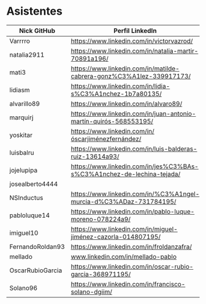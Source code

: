# Asistentes

| Nick GitHub     | Perfil LinkedIn                                                        |
|-----------------|------------------------------------------------------------------------|
| Varrrro         | https://www.linkedin.com/in/victorvazrod/                              |
| natalia2911     | https://www.linkedin.com/in/natalia-martir-70891a196/                  |
| mati3           | https://www.linkedin.com/in/matilde-cabrera-gonz%C3%A1lez-339917173/   |
| lidiasm         | https://www.linkedin.com/in/lidia-s%C3%A1nchez-1b7a80135/              |
| alvarillo89     | https://www.linkedin.com/in/alvaro89/                                  |
| marquirj        | https://www.linkedin.com/in/juan-antonio-martín-quirós-568553195/      |
| yoskitar        | https://www.linkedin.com/in/óscarjiménezfernández/                     |
| luisbalru       | https://www.linkedin.com/in/luis-balderas-ruiz-13614a93/               |
| jojelupipa      | https://www.linkedin.com/in/jes%C3%BAs-s%C3%A1nchez-de-lechina-tejada/ |
| josealberto4444 |                                                                        |
| NSInductus      | https://www.linkedin.com/in/%C3%A1ngel-murcia-d%C3%ADaz-731784195/     |
| pabloluque14    | https://www.linkedin.com/in/pablo-luque-moreno-078224a9/               |
| imiguel10       | https://www.linkedin.com/in/miguel-jiménez-cazorla-014807195/          |
| FernandoRoldan93 | https://www.linkedin.com/in/froldanzafra/		            					   |
| mellado         | www.linkedin.com/in/mellado-pablo                                      |
| OscarRubioGarcia | https://www.linkedin.com/in/oscar-rubio-garcia-368971195/              |
| Solano96        | https://www.linkedin.com/in/francisco-solano-dgiim/                    |
